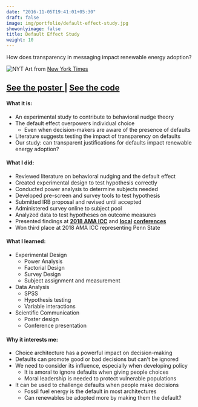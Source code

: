 ```yaml
---
date: "2016-11-05T19:41:01+05:30"
draft: false
image: img/portfolio/default-effect-study.jpg
showonlyimage: false
title: Default Effect Study
weight: 10
---
```


How does transparency in messaging impact renewable energy adoption?
<!--more-->

![NYT][1]
Art from [New York Times](https://www.nytimes.com/2018/10/06/opinion/sunday/behavioral-economics.html?rref=collection/column/Gray%20Matter)

<h2>
    <a href='/img/portfolio/AMA Conference Poster 36x48 - alt colors 2.pdf' target='_blank'>
    See the poster
    </a>
    |
    <a href='https://github.com/jbixon13/Swim-Lab' target='_blank'>
    See the code
    </a>
</h2>

#### What it is:  
* An experimental study to contribute to behavioral nudge theory 
* The default effect overpowers individual choice 
  + Even when decision-makers are aware of the presence of defaults
* Literature suggests testing the impact of transparency on defaults
* Our study: can transparent justifications for defaults impact renewable energy adoption?

#### What I did:  
* Reviewed literature on behavioral nudging and the default effect
* Created experimental design to test hypothesis correctly 
* Conducted power analysis to determine subjects needed 
* Developed pre-screen and survey tools to test hypothesis
* Submitted IRB proposal and revised until accepted
* Administered survey online to subject pool
* Analyzed data to test hypotheses on outcome measures
* Presented findings at [**2018 AMA ICC**](https://www.ama.org/events/2019-ama-international-collegiate-conference/) and [**local**](https://sites.psu.edu/psichi/) [**conferences**](https://undergradresearch.psu.edu/resources/opportunities/undergraduate-exhibition)
* Won third place at 2018 AMA ICC representing Penn State 

#### What I learned:  
* Experimental Design
  + Power Analysis 
  + Factorial Design
  + Survey Design
  + Subject assignment and measurement 
* Data Analysis 
  + SPSS
  + Hypothesis testing
  + Variable interactions
* Scientific Communication
  + Poster design
  + Conference presentation

#### Why it interests me:  
* Choice architecture has a powerful impact on decision-making 
* Defaults can promote good or bad decisions but can't be ignored 
* We need to consider its influence, especially when developing policy
  + It is amoral to ignore defaults when giving people choices
  + Moral leadership is needed to protect vulnerable populations
* It can be used to challenge defaults when people make decisions
  + Fossil fuel energy is the default in most architectures
  + Can renewables be adopted more by making them the default?

[1]: /img/portfolio/default-effect-study.jpg

